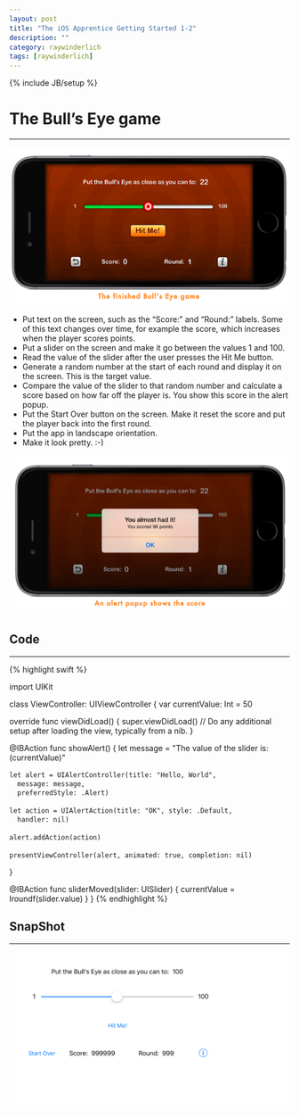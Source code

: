 ```yaml
---
layout: post
title: "The iOS Apprentice Getting Started 1-2"
description: ""
category: raywinderlich
tags: [raywinderlich]
---
```

{% include JB/setup %}

# The Bull’s Eye game
---

![1-1](/assets/images/The_iOS_Apprentice/Getting_Started/1-1.png)

* Put text on the screen, such as the “Score:” and “Round:” labels. Some of this text changes over time, for example the score, which increases when the player scores points.
* Put a slider on the screen and make it go between the values 1 and 100.
* Read the value of the slider after the user presses the Hit Me button.
* Generate a random number at the start of each round and display it on the screen. This is the target value.
* Compare the value of the slider to that random number and calculate a score based on how far off the player is. You show this score in the alert popup.
* Put the Start Over button on the screen. Make it reset the score and put the player back into the first round.
* Put the app in landscape orientation.
* Make it look pretty. :-)

![1-2](/assets/images/The_iOS_Apprentice/Getting_Started/1-2.png)

## Code
---

{% highlight swift %}

import UIKit

class ViewController: UIViewController {
  var currentValue: Int = 50
  
  override func viewDidLoad() {
    super.viewDidLoad()
    // Do any additional setup after loading the view, typically from a nib.
  }

  @IBAction func showAlert() {
    let message = "The value of the slider is: \(currentValue)"
    
    let alert = UIAlertController(title: "Hello, World",
      message: message,
      preferredStyle: .Alert)
    
    let action = UIAlertAction(title: "OK", style: .Default,
      handler: nil)
    
    alert.addAction(action)
    
    presentViewController(alert, animated: true, completion: nil)
  }
  
  @IBAction func sliderMoved(slider: UISlider) {
    currentValue = lroundf(slider.value)
  }
}
{% endhighlight %}


## SnapShot
---

![2-1](/assets/images/The_iOS_Apprentice/Getting_Started/2-1.png)
